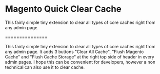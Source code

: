 Magento Quick Clear Cache
===============

This fairly simple tiny extension to clear all types of core caches right from any admin page.


===============

This fairly simple tiny extension to clear all types of core caches right from any admin page. It adds 3 buttons &quot;Clear All Cache&quot;, &quot;Flush Magento Cache&quot; and &quot;Flush Cache Storage&quot; at the right top side of header in every admin pages. I hope this can be convenient for developers, however a non technical can also use it to clear cache.